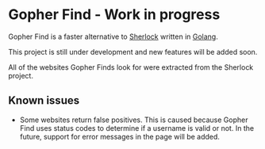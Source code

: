 # Gopher Find - Work in progress

Gopher Find is a faster alternative to [Sherlock](https://github.com/sherlock-project/sherlock) written in [Golang](https://go.dev/).

This project is still under development and new features will be added soon.

All of the websites Gopher Finds look for were extracted from the Sherlock project.

## Known issues

- Some websites return false positives. This is caused because Gopher Find uses status codes to determine if a username is valid or not. In the future, support for error messages in the page will be added.

